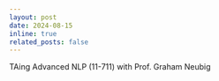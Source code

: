 ```yaml
---
layout: post
date: 2024-08-15
inline: true
related_posts: false
---
```

TAing Advanced NLP (11-711) with Prof. Graham Neubig